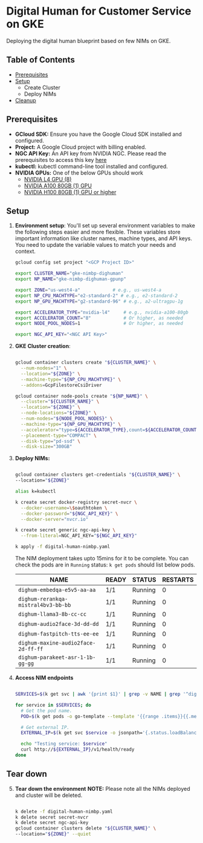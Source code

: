# Digital Human for Customer Service on GKE

Deploying the digital human blueprint based on few NIMs on GKE.

## Table of Contents

- [Prerequisites](#prerequisites)
- [Setup](#setup)
  - Create Cluster
  - Deploy NIMs
- [Cleanup](#tear-down)

## Prerequisites

- **GCloud SDK:** Ensure you have the Google Cloud SDK installed and configured.
- **Project:**  A Google Cloud project with billing enabled.
- **NGC API Key:** An API key from NVIDIA NGC. Please read the prerequisites to access this key [here](https://github.com/NVIDIA-AI-Blueprints/digital-human/blob/main/README.md#prerequisites)
- **kubectl:**  kubectl command-line tool installed and configured.
- **NVIDIA GPUs:** One of the below GPUs should work
  - [NVIDIA L4 GPU (8)](https://cloud.google.com/compute/docs/gpus#l4-gpus)
  - [NVIDIA A100 80GB (1) GPU](https://cloud.google.com/compute/docs/gpus#a100-gpus)
  - [NVIDIA H100 80GB (1) GPU or higher](https://cloud.google.com/compute/docs/gpus#a3-series)

## Setup

1. **Environment setup**: You'll set up several environment variables to make the following steps easier and more flexible. These variables store important information like cluster names, machine types, and API keys. You need to update the variable values to match your needs and context.

    ```bash
    gcloud config set project "<GCP Project ID>"

    export CLUSTER_NAME="gke-nimbp-dighuman"
    export NP_NAME="gke-nimbp-dighuman-gpunp"

    export ZONE="us-west4-a"            # e.g., us-west4-a
    export NP_CPU_MACHTYPE="e2-standard-2" # e.g., e2-standard-2
    export NP_GPU_MACHTYPE="g2-standard-96" # e.g., a2-ultragpu-1g

    export ACCELERATOR_TYPE="nvidia-l4"     # e.g., nvidia-a100-80gb
    export ACCELERATOR_COUNT="8"            # Or higher, as needed
    export NODE_POOL_NODES=1                # Or higher, as needed

    export NGC_API_KEY="<NGC API Key>"

    ```

2. **GKE Cluster creation**:

    ```bash

    gcloud container clusters create "${CLUSTER_NAME}" \
      --num-nodes="1" \
      --location="${ZONE}" \
      --machine-type="${NP_CPU_MACHTYPE}" \
      --addons=GcpFilestoreCsiDriver

    gcloud container node-pools create "${NP_NAME}" \
      --cluster="${CLUSTER_NAME}" \
      --location="${ZONE}" \
      --node-locations="${ZONE}" \
      --num-nodes="${NODE_POOL_NODES}" \
      --machine-type="${NP_GPU_MACHTYPE}" \
      --accelerator="type=${ACCELERATOR_TYPE},count=${ACCELERATOR_COUNT},gpu-driver-version=LATEST" \
      --placement-type="COMPACT" \
      --disk-type="pd-ssd" \
      --disk-size="300GB"

    ```

3. **Deploy NIMs:**

    ```bash

    gcloud container clusters get-credentials "${CLUSTER_NAME}" \
    --location="${ZONE}"

    alias k=kubectl

    k create secret docker-registry secret-nvcr \
      --docker-username=\$oauthtoken \
      --docker-password="${NGC_API_KEY}" \
      --docker-server="nvcr.io"

    k create secret generic ngc-api-key \
      --from-literal=NGC_API_KEY="${NGC_API_KEY}"

    k apply -f digital-human-nimbp.yaml

    ```

    The NIM deployment takes upto 15mins for it to be complete. You can check the pods are in `Running` status: `k get pods` should list below pods.

    | NAME | READY | STATUS | RESTARTS |
    |---|---|---|---|
    |`dighum-embedqa-e5v5-aa-aa` | 1/1 | Running | 0 |
    |`dighum-rerankqa-mistral4bv3-bb-bb` | 1/1 | Running | 0 |
    |`dighum-llama3-8b-cc-cc` | 1/1 | Running | 0 |
    |`dighum-audio2face-3d-dd-dd` | 1/1 | Running | 0 |
    |`dighum-fastpitch-tts-ee-ee` | 1/1 | Running | 0 |
    |`dighum-maxine-audio2face-2d-ff-ff` | 1/1 | Running | 0 |
    |`dighum-parakeet-asr-1-1b-gg-gg` | 1/1 | Running | 0 |

4. **Access NIM endpoints**

    ```bash

    SERVICES=$(k get svc | awk '{print $1}' | grep -v NAME | grep '^dighum')

    for service in $SERVICES; do
      # Get the pod name.
      POD=$(k get pods -o go-template --template '{{range .items}}{{.metadata.name}}{{"\n"}}{{end}}' | grep $(echo $service | sed 's/-lb//'))

      # Get external IP.
      EXTERNAL_IP=$(k get svc $service -o jsonpath='{.status.loadBalancer.ingress[0].ip}')

      echo "Testing service: $service"
      curl http://${EXTERNAL_IP}/v1/health/ready
    done

    ```

## Tear down

5. **Tear down the environment**
    **NOTE:** Please note all the NIMs deployed and cluster will be deleted.

    ```bash

    k delete -f digital-human-nimbp.yaml
    k delete secret secret-nvcr
    k delete secret ngc-api-key
    gcloud container clusters delete "${CLUSTER_NAME}" \
    --location="${ZONE}" --quiet

    ```
